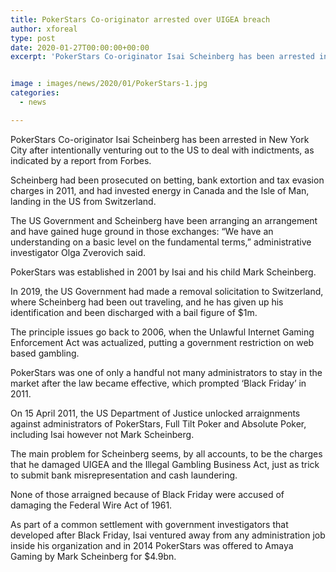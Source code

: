 ```yaml
---
title: PokerStars Co-originator arrested over UIGEA breach
author: xforeal 
type: post
date: 2020-01-27T00:00:00+00:00
excerpt: 'PokerStars Co-originator Isai Scheinberg has been arrested in New York City after intentionally venturing out to the US to deal with indictments, as indicated by a report from Forbes '


image : images/news/2020/01/PokerStars-1.jpg
categories:
  - news

---
```

PokerStars Co-originator Isai Scheinberg has been arrested in New York City after intentionally venturing out to the US to deal with indictments, as indicated by a report from Forbes.

Scheinberg had been prosecuted on betting, bank extortion and tax evasion charges in 2011, and had invested energy in Canada and the Isle of Man, landing in the US from Switzerland.

The US Government and Scheinberg have been arranging an arrangement and have gained huge ground in those exchanges: &ldquo;We have an understanding on a basic level on the fundamental terms,&rdquo; administrative investigator Olga Zverovich said.

PokerStars was established in 2001 by Isai and his child Mark Scheinberg.

In 2019, the US Government had made a removal solicitation to Switzerland, where Scheinberg had been out traveling, and he has given up his identification and been discharged with a bail figure of $1m.

The principle issues go back to 2006, when the Unlawful Internet Gaming Enforcement Act was actualized, putting a government restriction on web based gambling.

PokerStars was one of only a handful not many administrators to stay in the market after the law became effective, which prompted &lsquo;Black Friday&rsquo; in 2011.

On 15 April 2011, the US Department of Justice unlocked arraignments against administrators of PokerStars, Full Tilt Poker and Absolute Poker, including Isai however not Mark Scheinberg.

The main problem for Scheinberg seems, by all accounts, to be the charges that he damaged UIGEA and the Illegal Gambling Business Act, just as trick to submit bank misrepresentation and cash laundering.

None of those arraigned because of Black Friday were accused of damaging the Federal Wire Act of 1961.

As part of a common settlement with government investigators that developed after Black Friday, Isai ventured away from any administration job inside his organization and in 2014 PokerStars was offered to Amaya Gaming by Mark Scheinberg for $4.9bn.